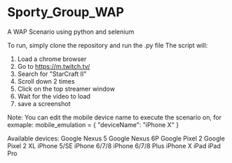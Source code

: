 # Sporty_Group_WAP
A WAP Scenario using python and selenium


To run, simply clone the repository and run the .py file
The script will:
1. Load a chrome browser
2. Go to https://m.twitch.tv/ 
3. Search for "StarCraft II"
4. Scroll down 2 times
5. Click on the top streamer window
6. Wait for the video to load
7. save a screenshot

Note: You can edit the mobile device name to execute the scenario on,
for exmaple:
mobile_emulation = {
    "deviceName": "iPhone X"
}

Available devices:
Google Nexus 5
Google Nexus 6P
Google Pixel 2
Google Pixel 2 XL
iPhone 5/SE
iPhone 6/7/8
iPhone 6/7/8 Plus
iPhone X
iPad
iPad Pro